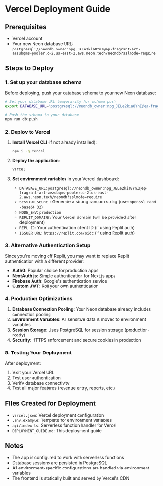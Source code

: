 # Vercel Deployment Guide

## Prerequisites
- Vercel account
- Your new Neon database URL: `postgresql://neondb_owner:npg_JELe2kia8YnI@ep-fragrant-art-aezubqms-pooler.c-2.us-east-2.aws.neon.tech/neondb?sslmode=require`

## Steps to Deploy

### 1. Set up your database schema
Before deploying, push your database schema to your new Neon database:

```bash
# Set your database URL temporarily for schema push
export DATABASE_URL="postgresql://neondb_owner:npg_JELe2kia8YnI@ep-fragrant-art-aezubqms-pooler.c-2.us-east-2.aws.neon.tech/neondb?sslmode=require"

# Push the schema to your database
npm run db:push
```

### 2. Deploy to Vercel

1. **Install Vercel CLI** (if not already installed):
   ```bash
   npm i -g vercel
   ```

2. **Deploy the application**:
   ```bash
   vercel
   ```

3. **Set environment variables** in your Vercel dashboard:
   - `DATABASE_URL`: `postgresql://neondb_owner:npg_JELe2kia8YnI@ep-fragrant-art-aezubqms-pooler.c-2.us-east-2.aws.neon.tech/neondb?sslmode=require`
   - `SESSION_SECRET`: Generate a strong random string (use: `openssl rand -base64 32`)
   - `NODE_ENV`: `production`
   - `REPLIT_DOMAINS`: Your Vercel domain (will be provided after deployment)
   - `REPL_ID`: Your authentication client ID (if using Replit auth)
   - `ISSUER_URL`: `https://replit.com/oidc` (if using Replit auth)

### 3. Alternative Authentication Setup
Since you're moving off Replit, you may want to replace Replit authentication with a different provider:

- **Auth0**: Popular choice for production apps
- **NextAuth.js**: Simple authentication for Next.js apps
- **Firebase Auth**: Google's authentication service
- **Custom JWT**: Roll your own authentication

### 4. Production Optimizations

1. **Database Connection Pooling**: Your Neon database already includes connection pooling
2. **Environment Variables**: All sensitive data is moved to environment variables
3. **Session Storage**: Uses PostgreSQL for session storage (production-ready)
4. **Security**: HTTPS enforcement and secure cookies in production

### 5. Testing Your Deployment

After deployment:
1. Visit your Vercel URL
2. Test user authentication
3. Verify database connectivity
4. Test all major features (revenue entry, reports, etc.)

## Files Created for Deployment

- `vercel.json`: Vercel deployment configuration
- `.env.example`: Template for environment variables
- `api/index.ts`: Serverless function handler for Vercel
- `DEPLOYMENT_GUIDE.md`: This deployment guide

## Notes

- The app is configured to work with serverless functions
- Database sessions are persisted in PostgreSQL
- All environment-specific configurations are handled via environment variables
- The frontend is statically built and served by Vercel's CDN